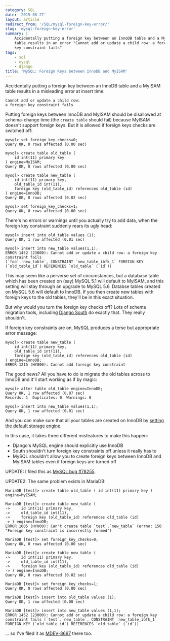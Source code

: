 ```yaml
---
category: SQL
date: '2015-08-27'
layout: article
redirect_from: '/SQL/mysql-foreign-key-error/'
slug: 'mysql-foreign-key-error'
summary: |
    Accidentally putting a foreign key between an InnoDB table and a MyISAM
    table results in an error "Cannot add or update a child row: a foreign
    key constraint fails"
tags:
    - sql
    - mysql
    - django
title: 'MySQL: Foreign Keys between InnoDB and MyISAM'
---
```


Accidentally putting a foreign key between an InnoDB table and a MyISAM
table results in a misleading error at insert time:

    Cannot add or update a child row:
    a foreign key constraint fails

Putting foreign keys between InnoDB and MyISAM should be disallowed at
schema-change time (the `create table` should fail) because MyISAM
doesn't support foreign keys. But it is allowed if foreign keys checks
are switched off:

    mysql> set foreign_key_checks=0;
    Query OK, 0 rows affected (0.00 sec)

    mysql> create table old_table (
        id int(11) primary key
    ) engine=MyISAM;
    Query OK, 0 rows affected (0.00 sec)

    mysql> create table new_table (
        id int(11) primary key,
        old_table_id int(11),
        foreign key (old_table_id) references old_table (id)
    ) engine=InnoDB;
    Query OK, 0 rows affected (0.02 sec)

    mysql> set foreign_key_checks=1;
    Query OK, 0 rows affected (0.00 sec)

There's no errors or warnings until you actually try to add data, when
the foreign key constraint suddenly rears its ugly head:

    mysql> insert into old_table values (1);
    Query OK, 1 row affected (0.01 sec)

    mysql> insert into new_table values(1,1);
    ERROR 1452 (23000): Cannot add or update a child row: a foreign key constraint fails
    (`foo`.`new_table`, CONSTRAINT `new_table_ibfk_1` FOREIGN KEY (`old_table_id`) REFERENCES `old_table` (`id`))

This may seem like a perverse set of circumstances, but a database table
which has been created on (say) MySQL 5.1 will default to MyISAM, and
this setting will stay through an upgrade to MySQL 5.6. Databse tables
created on MySQL 5.6 will default to InnoDB. If you then create new
tables with foreign keys to the old tables, they'll be in this exact
situation.

But why would you turn the foreign key checks off? Lots of schema
migration tools, including [Django
South](https://south.readthedocs.org/en/latest/) do exactly that. They
really shouldn't.

If foreign key constraints are on, MySQL produces a terse but
appropriate error message:

    mysql> create table new_table (
        id int(11) primary key,
        old_table_id int(11),
        foreign key (old_table_id) references old_table (id)
    ) engine=InnoDB;
    ERROR 1215 (HY000): Cannot add foreign key constraint

The good news? All you have to do is migrate the old tables across to
InnoDB and it'll start working as if by magic:

    mysql> alter table old_table engine=InnoDB;
    Query OK, 1 row affected (0.07 sec)
    Records: 1  Duplicates: 0  Warnings: 0

    mysql> insert into new_table values(1,1);
    Query OK, 1 row affected (0.01 sec)

And you can make sure that all your tables are created on InnoDB by
[setting the default storage
engine](https://dev.mysql.com/doc/refman/5.5/en/server-system-variables.html#sysvar_default_storage_engine).

In this case, it takes three different misfeatures to make this happen:

-   Django's MySQL engine should explicitly use InnoDB
-   South shouldn't turn foreign key constraints off unless it really
    has to
-   MySQL shouldn't allow you to create foreign keys between InnoDB and
    MyISAM tables even if foreign keys are turned off

UPDATE: I filed this as [MySQL bug
\#78255](https://bugs.mysql.com/bug.php?id=78255).

UPDATE2: The same problem exists in MariaDB:

    MariaDB [test]> create table old_table ( id int(11) primary key ) engine=MyISAM;

    MariaDB [test]> create table new_table (
    ->     id int(11) primary key,
    ->     old_table_id int(11),
    ->     foreign key (old_table_id) references old_table (id)
    -> ) engine=InnoDB;
    ERROR 1005 (HY000): Can't create table `test`.`new_table` (errno: 150 "Foreign key constraint is incorrectly formed")

    MariaDB [test]> set foreign_key_checks=0;
    Query OK, 0 rows affected (0.00 sec)

    MariaDB [test]> create table new_table (
    ->     id int(11) primary key,
    ->     old_table_id int(11),
    ->     foreign key (old_table_id) references old_table (id)
    -> ) engine=InnoDB;
    Query OK, 0 rows affected (0.02 sec)

    MariaDB [test]> set foreign_key_checks=1;
    Query OK, 0 rows affected (0.00 sec)

    MariaDB [test]> insert into old_table values (1);
    Query OK, 1 row affected (0.00 sec)

    MariaDB [test]> insert into new_table values (1,1);
    ERROR 1452 (23000): Cannot add or update a child row: a foreign key constraint fails (`test`.`new_table`, CONSTRAINT `new_table_ibfk_1` FOREIGN KEY (`old_table_id`) REFERENCES `old_table` (`id`))

... so I've filed it as
[MDEV-8697](https://mariadb.atlassian.net/browse/MDEV-8697) there too.

